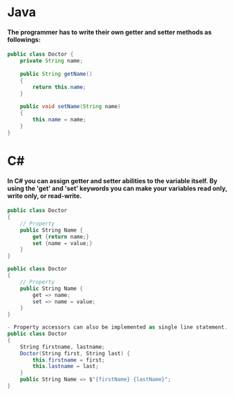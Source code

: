 # Java
#### The programmer has to write their own getter and setter methods as followings: 
```java
public class Doctor {
    private String name;
    
    public String getName()
    {
        return this.name;
    }
    
    public void setName(String name)
    {
        this.name = name;
    }
}
```

# C#
#### In C# you can assign getter and setter abilities to the variable itself. By using the 'get' and 'set' keywords you can make your variables read only, write only, or read-write. 
```C#
public class Doctor 
{
    // Property
    public String Name { 
        get {return name;}
        set {name = value;}
    }
}

public class Doctor 
{
    // Property
    public String Name {
        get => name;
        set => name = value;
    }
}

- Property accessors can also be implemented as single line statement.
public class Doctor 
{
    String firstname, lastname;
    Doctor(String first, String last) {
        this.firstname = first;
        this.lastname = last;
    }
    public String Name => $"{firstName} {lastName}";
}
```
